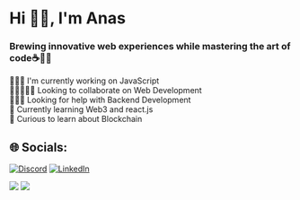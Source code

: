 
# Hi 👋🏻, I'm Anas
### Brewing innovative web experiences while mastering the art of code☕👩‍💻
👨🏻‍💻 I'm currently working on JavaScript<br> 👩🏼‍🤝‍🧑🏻 Looking to collaborate on Web Development<br>💁🏻‍♂️ Looking for help with Backend Development<br>📖 Currently learning Web3 and react.js<br>👀 Curious to learn about Blockchain<br>


## 🌐 Socials:
[![Discord](https://img.shields.io/badge/Discord-%237289DA.svg?logo=discord&logoColor=white)](https://discord.gg/603521446433652736)
[![LinkedIn](https://img.shields.io/badge/LinkedIn-%230077B5.svg?logo=linkedin&logoColor=white)](https://www.linkedin.com/in/anas-shah-muhammad-0a9426257/)

![](https://github-readme-streak-stats.herokuapp.com/?user=AnasSM0&theme=dark&hide_border=false)
![](https://github-readme-stats.vercel.app/api/top-langs/?username=AnasSM0&theme=dark&hide_border=false&include_all_commits=true&count_private=false&layout=compact)

